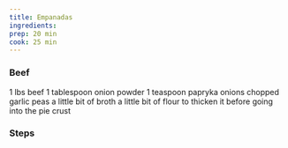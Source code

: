 ```yaml
---
title: Empanadas
ingredients: 
prep: 20 min
cook: 25 min
---
```


### Beef

1 lbs beef
1 tablespoon onion powder
1 teaspoon papryka
onions chopped
garlic
peas
a little bit of broth
a little bit of flour to thicken it before going into the pie crust



### Steps


